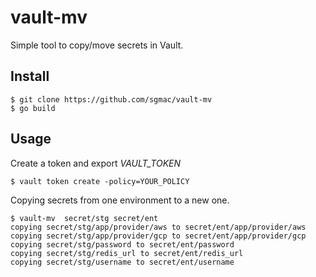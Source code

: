 # vault-mv

Simple tool to copy/move secrets in Vault.

## Install

```
$ git clone https://github.com/sgmac/vault-mv
$ go build 
```

## Usage

Create a token and export  *VAULT_TOKEN*

`$ vault token create -policy=YOUR_POLICY`

Copying secrets from one environment to a new one.
```
$ vault-mv  secret/stg secret/ent
copying secret/stg/app/provider/aws to secret/ent/app/provider/aws
copying secret/stg/app/provider/gcp to secret/ent/app/provider/gcp
copying secret/stg/password to secret/ent/password
copying secret/stg/redis_url to secret/ent/redis_url
copying secret/stg/username to secret/ent/username
```

